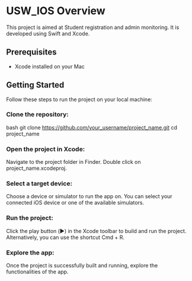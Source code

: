 # USW_IOS Overview
This project is aimed at Student registration and admin monitoring. It is developed using Swift and Xcode.

## Prerequisites
- Xcode installed on your Mac

## Getting Started
Follow these steps to run the project on your local machine:

### Clone the repository:
bash
git clone https://github.com/your_username/project_name.git
cd project_name

### Open the project in Xcode:
Navigate to the project folder in Finder.
Double click on project_name.xcodeproj.

### Select a target device:
Choose a device or simulator to run the app on. You can select your connected iOS device or one of the available simulators.

### Run the project:
Click the play button (▶︎) in the Xcode toolbar to build and run the project.
Alternatively, you can use the shortcut Cmd + R.

### Explore the app:
Once the project is successfully built and running, explore the functionalities of the app.


